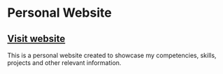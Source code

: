 # Personal Website

## [Visit website](https://kgaolodevs.github.io/)

This is a personal website created to showcase my competencies, skills, projects and other relevant information.
